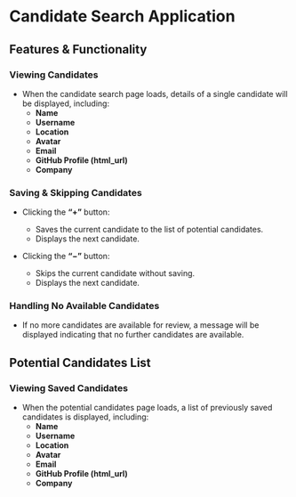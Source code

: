 # Candidate Search Application  

## Features & Functionality  

### Viewing Candidates  
- When the candidate search page loads, details of a single candidate will be displayed, including:  
  - **Name**  
  - **Username**  
  - **Location**  
  - **Avatar**  
  - **Email**  
  - **GitHub Profile (html_url)**  
  - **Company**  

### Saving & Skipping Candidates  
- Clicking the **“+”** button:  
  - Saves the current candidate to the list of potential candidates.  
  - Displays the next candidate.  

- Clicking the **“−”** button:  
  - Skips the current candidate without saving.  
  - Displays the next candidate.  

### Handling No Available Candidates  
- If no more candidates are available for review, a message will be displayed indicating that no further candidates are available.  

## Potential Candidates List  

### Viewing Saved Candidates  
- When the potential candidates page loads, a list of previously saved candidates is displayed, including:  
  - **Name**  
  - **Username**  
  - **Location**  
  - **Avatar**  
  - **Email**  
  - **GitHub Profile (html_url)**  
  - **Company**  
